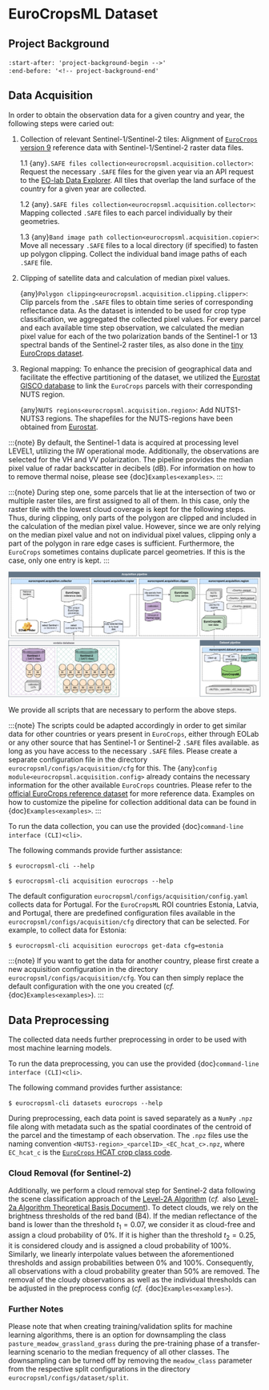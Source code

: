 # EuroCropsML Dataset

## Project Background 
```{include} ../README.md
:start-after: 'project-background-begin -->'
:end-before: '<!-- project-background-end'
```

## Data Acquisition
In order to obtain the observation data for a given country and year, the following steps were caried out:
1. Collection of relevant Sentinel-1/Sentinel-2 tiles: Alignment of [$\texttt{EuroCrops}$](https://github.com/maja601/EuroCrops) [version 9](https://zenodo.org/records/8229128) reference data with Sentinel-1/Sentinel-2 raster data files.

    1.1 {any}`.SAFE files collection<eurocropsml.acquisition.collector>`: Request the necessary `.SAFE` files for the given year via an API request to the [EO-lab Data Explorer](https://explore.eo-lab.org/). All tiles that overlap the land surface of the country for a given year are collected.

    1.2 {any}`.SAFE files collection<eurocropsml.acquisition.collector>`: Mapping collected `.SAFE` files to each parcel individually by their geometries.

    1.3 {any}`Band image path collection<eurocropsml.acquisition.copier>`: Move all necessary `.SAFE` files to a local directory (if specified) to fasten up polygon clipping. Collect the individual band image paths of each `.SAFE` file.

2.  Clipping of satellite data and calculation of median pixel values.

    {any}`Polygon clipping<eurocropsml.acquisition.clipping.clipper>`: Clip parcels from the `.SAFE` files to obtain time series of corresponding reflectance data. As the dataset is intended to be used for crop type classification, we aggregated the collected pixel values. For every parcel and each available time step observation, we calculated the median pixel value for each of the two polarization bands of the Sentinel-1 or 13 spectral bands of the Sentinel-2 raster tiles, as also done in the [tiny EuroCrops dataset](https://arxiv.org/abs/2106.08151).

3.  Regional mapping: To enhance the precision of geographical data and facilitate the effective partitioning of the dataset, we utilized the [Eurostat GISCO database](https://ec.europa.eu/eurostat/de/web/gisco/geodata/statistical-units/territorial-units-statistics) to link the $\texttt{EuroCrops}$ parcels with their corresponding NUTS region. 

    {any}`NUTS regions<eurocropsml.acquisition.region>`: Add NUTS1-NUTS3 regions. The shapefiles for the NUTS-regions have been obtained from [Eurostat](https://ec.europa.eu/eurostat/de/web/gisco/geodata/statistical-units/territorial-units-statistics).

:::{note}
By default, the Sentinel-1 data is acquired at processing level LEVEL1, utilizing the IW operational mode. Additionally, the observations are selected for the VH and VV polarization. The pipeline provides the median pixel value of radar backscatter in decibels (dB). For information on how to to remove thermal noise, please see {doc}`Examples<examples>`.
:::

:::{note}
During step one, some parcels that lie at the intersection of two or multiple raster tiles, are first assigned to all of them.
In this case, only the raster tile with the lowest cloud coverage is kept for the following steps.
Thus, during clipping, only parts of the polygon are clipped and included in the calculation of the median pixel value.
However, since we are only relying on the median pixel value and not on individual pixel values, clipping only a part of the polygon in rare edge cases is sufficient.
Furthermore, the $\texttt{EuroCrops}$ sometimes contains duplicate parcel geometries. If this is the case, only one entry is kept.
:::

![Data Acquisition Pipeline.](_static/acquisition-pipeline-s1s2.png)


We provide all scripts that are necessary to perform the above steps. 

:::{note}
The scripts could be adapted accordingly in order to get similar data for other countries or years present in $\texttt{EuroCrops}$, either through EOLab or any other source that has Sentinel-1 or Sentinel-2 `.SAFE` files available. 
as long as you have access to the necessary `.SAFE` files. Please create a separate configuration file in the directory `eurocropsml/configs/acquisition/cfg` for this.
The {any}`config module<eurocropsml.acquisition.config>` already contains the necessary information for the other available $\texttt{EuroCrops}$ countries. Please refer to the [official EuroCrops reference dataset](https://zenodo.org/records/10118572) for more reference data. Examples on how to customize the pipeline for collection additional data can be found in {doc}`Examples<examples>`.
:::

To run the data collection, you can use the provided {doc}`command-line interface (CLI)<cli>`.

The following commands provide further assistance:
```console
$ eurocropsml-cli --help
```

```console
$ eurocropsml-cli acquisition eurocrops --help
```

The default configuration `eurocropsml/configs/acquisition/config.yaml` collects data for Portugal. For the $\texttt{EuroCropsML}$ ROI countries Estonia, Latvia, and Portugal, there are predefined configuration files available in the `eurocropsml/configs/acquisition/cfg` directory that can be selected. For example, to collect data for Estonia:
```console
$ eurocropsml-cli acquisition eurocrops get-data cfg=estonia
``` 

:::{note}
If you want to get the data for another country, please first create a new acquisition configuration in the directory `eurocropsml/configs/acquisition/cfg`. You can then simply replace the default configuration with the one you created (${\textit{cf.}\,}$ {doc}`Examples<examples>`).
:::

## Data Preprocessing
The collected data needs further preprocessing in order to be used with most machine learning models.

To run the data preprocessing, you can use the provided {doc}`command-line interface (CLI)<cli>`.

The following command provides further assistance:
```console
$ eurocropsml-cli datasets eurocrops --help
```

During preprocessing, each data point is saved separately as a $\texttt{NumPy}$ `.npz` file along with metadata such as the spatial coordinates of the centroid of the parcel and the timestamp of each observation. The `.npz` files use the naming convention `<NUTS3-region>_<parcelID>_<EC_hcat_c>.npz`, where `EC_hcat_c` is the [$\texttt{EuroCrops}$ HCAT crop class code](https://arxiv.org/abs/2106.08151).

### Cloud Removal (for Sentinel-2)
Additionally, we perform a cloud removal step for Sentinel-2 data following the scene classification approach of the [Level-2A Algorithm](https://sentinels.copernicus.eu/web/sentinel/technical-guides/sentinel-2-msi/level-2a/algorithm-overview) (${\textit{cf.}\,}$ also [Level-2a Algorithm Theoretical Basis Document](https://step.esa.int/thirdparties/sen2cor/2.10.0/docs/S2-PDGS-MPC-L2A-ATBD-V2.10.0.pdf)). To detect clouds, we rely on the brightness thresholds of the red band (B4). If the median reflectance of the band is lower than the threshold $t_1=0.07$, we consider it as cloud-free and assign a cloud probability of 0%. If it is higher than the threshold $t_2=0.25$, it is considered cloudy and is assigned a cloud probability of 100%. Similarly, we linearly interpolate values between the aforementioned thresholds and assign probabilities between 0% and 100%. Consequently, all observations with a cloud probability greater than 50% are removed. The removal of the cloudy observations as well as the individual thresholds can be adjusted in the preprocess config (${\textit{cf.}\,}$ {doc}`Examples<examples>`).

### Further Notes
Please note that when creating training/validation splits for machine learning algorithms, there is an option for downsampling the class ${\texttt{pasture_meadow_grassland_grass}}$ during the pre-training phase of a transfer-learning scenario to the median frequency of all other classes. The downsampling can be turned off by removing the `meadow_class` parameter from the respective split configurations in the directory `eurocropsml/configs/dataset/split`. 


